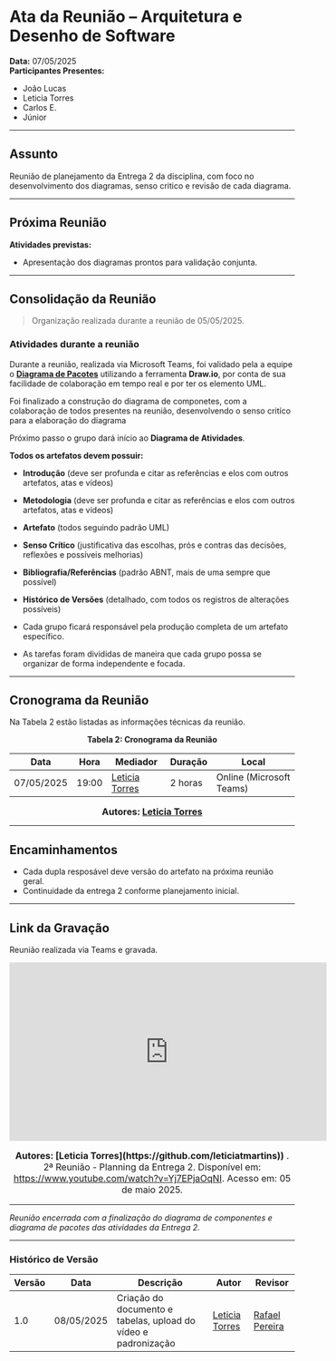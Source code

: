 # Ata da Reunião – Arquitetura e Desenho de Software

**Data:** 07/05/2025  
**Participantes Presentes:**
- João Lucas 
- Leticia Torres 
- Carlos E.  
- Júnior 

---

## Assunto

Reunião de planejamento da Entrega 2 da disciplina, com foco no desenvolvimento dos diagramas, senso critico e revisão de cada diagrama.

---

## Próxima Reunião

**Atividades previstas:**
- Apresentação dos diagramas prontos para validação conjunta.

---

## Consolidação da Reunião

> Organização realizada durante a reunião de 05/05/2025.

### Atividades durante a reunião

Durante a reunião, realizada via Microsoft Teams, foi validado pela a equipe o **[Diagrama de Pacotes](/Modelagem/Organizacional/DiagramaPacotes.md)** utilizando a ferramenta **Draw.io**, por conta de sua facilidade de colaboração em tempo real e por ter os elemento UML.

Foi finalizado a construção do diagrama de componetes, com a colaboração de todos presentes na reunião, desenvolvendo o senso critíco para a elaboração do diagrama

Próximo passo o grupo dará início ao **Diagrama de Atividades**.

**Todos os artefatos devem possuir:**

- **Introdução** (deve ser profunda e citar as referências e elos com outros artefatos, atas e vídeos)
- **Metodologia** (deve ser profunda e citar as referências e elos com outros artefatos, atas e vídeos)
- **Artefato** (todos seguindo padrão UML)
- **Senso Crítico** (justificativa das escolhas, prós e contras das decisões, reflexões e possíveis melhorias)
- **Bibliografia/Referências** (padrão ABNT, mais de uma sempre que possível)
- **Histórico de Versões** (detalhado, com todos os registros de alterações possíveis)

- Cada grupo ficará responsável pela produção completa de um artefato específico.
- As tarefas foram divididas de maneira que cada grupo possa se organizar de forma independente e focada.

---

## Cronograma da Reunião

Na Tabela 2 estão listadas as informações técnicas da reunião.

<div align="center">

**Tabela 2: Cronograma da Reunião**

| Data       | Hora  | Mediador              | Duração | Local                  |
|------------|-------|------------------------|---------|------------------------|
| 07/05/2025 | 19:00 | [Leticia Torres](https://github.com/leticiatmartins) | 2 horas    | Online (Microsoft Teams) |

<font size="3"><p style="text-align: center"><b>Autores: [Leticia Torres](https://github.com/leticiatmartins)</b></p></font>

</div>

---

## Encaminhamentos 
- Cada dupla resposável deve versão do artefato na próxima reunião geral.  
- Continuidade da entrega 2 conforme planejamento inicial.

---

## Link da Gravação

Reunião realizada via Teams e gravada. 

<div style="text-align: center">

<iframe width="560" height="315" src="https://www.youtube.com/embed/Nd-ey5Ypv_I?si=YaZRIHAiC1VRR7o2" title="YouTube video player" frameborder="0" allow="accelerometer; autoplay; clipboard-write; encrypted-media; gyroscope; picture-in-picture; web-share" referrerpolicy="strict-origin-when-cross-origin" allowfullscreen></iframe>
<font size="3"><p style="text-align: center"><b>Autores: [Leticia Torres](https://github.com/leticiatmartins))</b> . 2ª Reunião - Planning da Entrega 2. Disponível em: <a href="https://youtu.be/Nd-ey5Ypv_I?si=EDLhgMUDnTmjXvYt">https://www.youtube.com/watch?v=Yj7EPjaOqNI</a>. Acesso em: 05 de maio 2025.</p></font>

</div>

---

_Reunião encerrada com a finalização do diagrama de componentes e diagrama de pacotes das atividades da Entrega 2._

---

### Histórico de Versão

| Versão | Data       | Descrição                                      | Autor               | Revisor            |
|--------|------------|------------------------------------------------|---------------------|--------------------|
| 1.0    | 08/05/2025 | Criação do documento e tabelas, upload do vídeo e padronização | [Leticia Torres](https://github.com/leticiatmartins)   | [Rafael Pereira](https://github.com/rafgpereira) |
